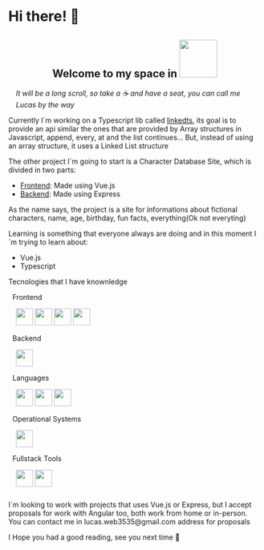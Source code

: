 # Hi there! 👋

<div align="center">

## Welcome to my space in <img style="height: 75px" src="https://cdn.jsdelivr.net/gh/devicons/devicon/icons/github/github-original-wordmark.svg">

</div>

<p style="margin-left: 15px; font-style: italic" >It will be a long scroll, so take a ☕ and have a seat, you can call me Lucas by the way</p>

<div>
    <p>Currently I`m working on a Typescript lib called <a href="https://github.com/LucasTody3535/linkedts">linkedts</a>, its goal is to provide an api similar the ones that are provided by Array structures in Javascript, append, every, at and the list continues... But, instead of using an array structure, it uses a Linked List structure</p>
    <p>The other project I`m going to start is a Character Database Site, which is divided in two parts:</p>
    <ul>
        <li><a href="https://github.com/LucasTody3535/character-database-site-fe">Frontend</a>: Made using Vue.js</li>
        <li><a href="https://github.com/LucasTody3535/character-database-site-be">Backend</a>: Made using Express</li>
    </ul>
    <p>As the name says, the project is a site for informations about fictional characters, name, age, birthday, fun facts, everything(Ok not everyting)</p>
</div>

<div>
    <p>Learning is something that everyone always are doing and in this moment I´m trying to learn about:</p>
</div>
<ul>
    <li>Vue.js</li>
    <li>Typescript</li>
</ul>

<p>
    Tecnologies that I have knownledge
</p>

<p style="margin-left: 8px">
    Frontend
</p>

<div style="margin-left: 15px; margin-bottom: 5px">
    <img style="height: 34px" src="https://cdn.jsdelivr.net/gh/devicons/devicon/icons/vuejs/vuejs-original.svg" />
    <img style="height: 34px" src="https://cdn.jsdelivr.net/gh/devicons/devicon/icons/bulma/bulma-plain.svg" />
    <img style="height: 34px" src="https://cdn.jsdelivr.net/gh/devicons/devicon/icons/html5/html5-original.svg" />
    <img style="height: 34px" src="https://cdn.jsdelivr.net/gh/devicons/devicon/icons/css3/css3-original.svg" />
</div>

<p style="margin-left: 8px">
    Backend
</p>

<div style="margin-left: 15px; margin-bottom: 5px">
    <img style="height: 34px" src="https://cdn.jsdelivr.net/gh/devicons/devicon/icons/express/express-original.svg" />
</div>

<p style="margin-left: 8px">
    Languages
</p>

<div style="margin-left: 15px; margin-bottom: 5px">
    <img style="height: 34px" src="https://cdn.jsdelivr.net/gh/devicons/devicon/icons/typescript/typescript-original.svg" />
    <img style="height: 34px" src="https://cdn.jsdelivr.net/gh/devicons/devicon/icons/javascript/javascript-original.svg" />
    <img style="height: 34px" src="https://cdn.jsdelivr.net/gh/devicons/devicon/icons/bash/bash-original.svg" />
</div>

<p style="margin-left: 8px">
    Operational Systems
</p>

<div style="margin-left: 15px; margin-bottom: 5px">
     <img style="height: 34px" src="https://cdn.jsdelivr.net/gh/devicons/devicon/icons/ubuntu/ubuntu-plain.svg" />
</div>

<p style="margin-left: 8px">
    Fullstack Tools
</p>

<div style="margin-left: 15px; margin-bottom: 5px">
    <img style="height: 34px" src="https://cdn.jsdelivr.net/gh/devicons/devicon/icons/nodejs/nodejs-original.svg" />
    <img style="height: 34px" src="https://cdn.jsdelivr.net/gh/devicons/devicon/icons/npm/npm-original-wordmark.svg" />
</div>

<p style="margin-top: 24px">
    I`m looking to work with projects that uses Vue.js or Express, but I accept proposals for work with Angular too, both work from home or in-person. You can contact me in lucas.web3535@gmail.com address for proposals
</p>

<p>I Hope you had a good reading, see you next time 👋</p>